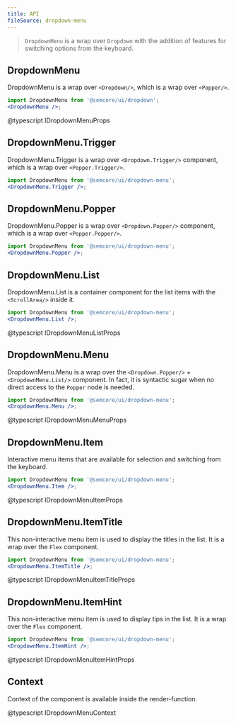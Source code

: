 ```yaml
---
title: API
fileSource: dropdown-menu
---
```


> `DropdownMenu` is a wrap over `Dropdown` with the addition of features for switching options from the keyboard.

## DropdownMenu

DropdownMenu is a wrap over `<Dropdown/>`, which is a wrap over `<Popper/>`.

```jsx
import DropdownMenu from '@semcore/ui/dropdown';
<DropdownMenu />;
```

@typescript IDropdownMenuProps

## DropdownMenu.Trigger

DropdownMenu.Trigger is a wrap over `<Dropdown.Trigger/>` component, which is a wrap over `<Popper.Trigger/>`.

```jsx
import DropdownMenu from '@semcore/ui/dropdown-menu';
<DropdownMenu.Trigger />;
```

## DropdownMenu.Popper

DropdownMenu.Popper is a wrap over `<Dropdown.Popper/>` component, which is a wrap over `<Popper.Popper/>`.

```jsx
import DropdownMenu from '@semcore/ui/dropdown-menu';
<DropdownMenu.Popper />;
```

## DropdownMenu.List

DropdownMenu.List is a container component for the list items with the `<ScrollArea/>` inside it.

```jsx
import DropdownMenu from '@semcore/ui/dropdown-menu';
<DropdownMenu.List />;
```

@typescript IDropdownMenuListProps

## DropdownMenu.Menu

DropdownMenu.Menu is a wrap over the `<Dropdown.Popper/>` + `<DropdownMenu.List/>` component. In fact, it is syntactic sugar when no direct access to the `Popper` node is needed.

```jsx
import DropdownMenu from '@semcore/ui/dropdown-menu';
<DropdownMenu.Menu />;
```

@typescript IDropdownMenuMenuProps

## DropdownMenu.Item

Interactive menu items that are available for selection and switching from the keyboard.

```jsx
import DropdownMenu from '@semcore/ui/dropdown-menu';
<DropdownMenu.Item />;
```

@typescript IDropdownMenuItemProps

## DropdownMenu.ItemTitle

This non-interactive menu item is used to display the titles in the list. It is a wrap over the `Flex` component.

```jsx
import DropdownMenu from '@semcore/ui/dropdown-menu';
<DropdownMenu.ItemTitle />;
```

@typescript IDropdownMenuItemTitleProps

## DropdownMenu.ItemHint

This non-interactive menu item is used to display tips in the list. It is a wrap over the `Flex` component.

```jsx
import DropdownMenu from '@semcore/ui/dropdown-menu';
<DropdownMenu.ItemHint />;
```

@typescript IDropdownMenuItemHintProps

## Context

Context of the component is available inside the render-function.

@typescript IDropdownMenuContext
